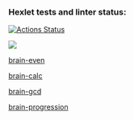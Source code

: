 ### Hexlet tests and linter status:
[![Actions Status](https://github.com/susemaa/frontend-project-44/workflows/hexlet-check/badge.svg)](https://github.com/susemaa/frontend-project-44/actions)

<a href="https://codeclimate.com/github/codeclimate/codeclimate/maintainability"><img src="https://api.codeclimate.com/v1/badges/a99a88d28ad37a79dbf6/maintainability" /></a>

<a href="https://asciinema.org/a/589895">brain-even</a>

<a href="https://asciinema.org/a/589894">brain-calc</a>

<a href="https://asciinema.org/a/589959">brain-gcd</a>

<a href="https://asciinema.org/a/589982">brain-progression</a>
